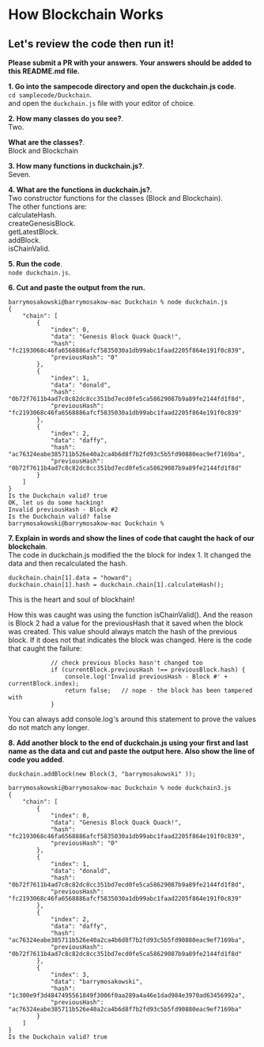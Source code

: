 # How Blockchain Works


## Let's review the code then run it!

**Please submit a PR with your answers.  Your answers should be added to this README.md file.** 

**1.  Go into the sampecode directory and open the duckchain.js code**.    
`cd samplecode/Duckchain`.    
and open the `duckchain.js` file with your editor of choice.     

**2.  How many classes do you see?**.    
Two.

**What are the classes?**.    
Block and Blockchain

**3.  How many functions in duckchain.js?**.    
Seven.     

**4.  What are the functions in duckchain.js?**.         
Two constructor functions for the classes (Block and Blockchain).    
The other functions are:        
calculateHash.      
createGenesisBlock.         
getLatestBlock.    
addBlock.     
isChainValid.     

**5.  Run the code**.     
`node duckchain.js`.    

**6.  Cut and paste the output from the run.**
```
barrymosakowski@barrymosakow-mac Duckchain % node duckchain.js
{
    "chain": [
        {
            "index": 0,
            "data": "Genesis Block Quack Quack!",
            "hash": "fc2193068c46fa6568886afcf5835030a1db99abc1faad2205f864e191f0c839",
            "previousHash": "0"
        },
        {
            "index": 1,
            "data": "donald",
            "hash": "0b72f7611b4ad7c8c82dc8cc351bd7ecd0fe5ca58629087b9a89fe2144fd1f8d",
            "previousHash": "fc2193068c46fa6568886afcf5835030a1db99abc1faad2205f864e191f0c839"
        },
        {
            "index": 2,
            "data": "daffy",
            "hash": "ac76324eabe385711b526e40a2ca4b6d8f7b2fd93c5b5fd90880eac9ef7169ba",
            "previousHash": "0b72f7611b4ad7c8c82dc8cc351bd7ecd0fe5ca58629087b9a89fe2144fd1f8d"
        }
    ]
}
Is the Duckchain valid? true
OK, let us do some hacking!
Invalid previousHash - Block #2
Is the Duckchain valid? false
barrymosakowski@barrymosakow-mac Duckchain %
```
     

 **7.  Explain in words and show the lines of code that caught the hack of our blockchain**.    
 The code in duckchain.js modified the the block for index 1.   It changed the data and then recalculated the hash.  
```
duckchain.chain[1].data = "howard";
duckchain.chain[1].hash = duckchain.chain[1].calculateHash();
```
      
This is the heart and soul of blockhain! 

How this was caught was using the function isChainValid().  And the reason is Block 2 had a value for the previousHash that it saved when the block was created.  This value should always match the hash of the previous block.  If it does not that indicates the block was changed.  Here is the code that caught the failure:
```
            // check previous blocks hasn't changed too
            if (currentBlock.previousHash !== previousBlock.hash) {   
                console.log('Invalid previousHash - Block #' + currentBlock.index);
                return false;   // nope - the block has been tampered with
            }
```     

You can always add console.log's around this statement to prove the values do not match any longer.     

**8.  Add another block to the end of duckchain.js using your first and last name as the data and cut and paste the output here.  Also show the line of code you added**.

```
duckchain.addBlock(new Block(3, "barrymosakowski" ));

barrymosakowski@barrymosakow-mac Duckchain % node duckchain3.js
{
    "chain": [
        {
            "index": 0,
            "data": "Genesis Block Quack Quack!",
            "hash": "fc2193068c46fa6568886afcf5835030a1db99abc1faad2205f864e191f0c839",
            "previousHash": "0"
        },
        {
            "index": 1,
            "data": "donald",
            "hash": "0b72f7611b4ad7c8c82dc8cc351bd7ecd0fe5ca58629087b9a89fe2144fd1f8d",
            "previousHash": "fc2193068c46fa6568886afcf5835030a1db99abc1faad2205f864e191f0c839"
        },
        {
            "index": 2,
            "data": "daffy",
            "hash": "ac76324eabe385711b526e40a2ca4b6d8f7b2fd93c5b5fd90880eac9ef7169ba",
            "previousHash": "0b72f7611b4ad7c8c82dc8cc351bd7ecd0fe5ca58629087b9a89fe2144fd1f8d"
        },
        {
            "index": 3,
            "data": "barrymosakowski",
            "hash": "1c300e9f3d4847495561849f3006f0aa289a4a46e1dad984e3970ad63456992a",
            "previousHash": "ac76324eabe385711b526e40a2ca4b6d8f7b2fd93c5b5fd90880eac9ef7169ba"
        }
    ]
}
Is the Duckchain valid? true
```





 



     



